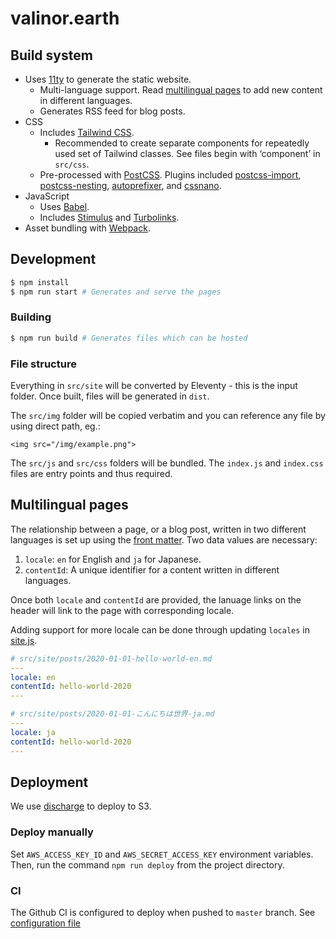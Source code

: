 # valinor.earth

## Build system

- Uses [11ty](https://www.11ty.dev/docs/) to generate the static website.
  - Multi-language support. Read [multilingual pages](#multilingual-pages) to add new content in different languages.
  - Generates RSS feed for blog posts.
- CSS
  - Includes [Tailwind CSS](https://tailwindcss.com).
    - Recommended to create separate components for repeatedly used set of Tailwind classes. See files begin with ‘component’ in `src/css`.
  - Pre-processed with [PostCSS](https://postcss.org). Plugins included [postcss-import](https://github.com/postcss/postcss-import#readme), [postcss-nesting](https://github.com/jonathantneal/postcss-nesting#readme), [autoprefixer](https://github.com/postcss/autoprefixer#readme), and [cssnano](https://github.com/cssnano/cssnano).
- JavaScript
  - Uses [Babel](https://babeljs.io).
  - Includes [Stimulus](https://stimulusjs.org) and [Turbolinks](https://github.com/turbolinks/turbolinks).
- Asset bundling with [Webpack](https://webpack.js.org).

## Development

```bash
$ npm install
$ npm run start # Generates and serve the pages
```

### Building

```bash
$ npm run build # Generates files which can be hosted
```

### File structure

Everything in `src/site` will be converted by Eleventy - this is the input folder. Once built, files will be generated in `dist`.

The `src/img` folder will be copied verbatim and you can reference any file by using direct path, eg.:

```
<img src="/img/example.png">
```

The `src/js` and `src/css` folders will be bundled. The `index.js` and `index.css` files are entry points and thus required.

## Multilingual pages

The relationship between a page, or a blog post, written in two different languages is set up using the [front matter](https://www.11ty.dev/docs/data-frontmatter/). Two data values are necessary:

1. `locale`: `en` for English and `ja` for Japanese.
2. `contentId`: A unique identifier for a content written in different languages.

Once both `locale` and `contentId` are provided, the lanuage links on the header will link to the page with corresponding locale.

Adding support for more locale can be done through updating `locales` in [site.js](src/site/_data/site.js).

```yaml
# src/site/posts/2020-01-01-hello-world-en.md
---
locale: en
contentId: hello-world-2020
---

```

```yaml
# src/site/posts/2020-01-01-こんにちは世界-ja.md
---
locale: ja
contentId: hello-world-2020
---

```

## Deployment

We use [discharge](https://github.com/brandonweiss/discharge) to deploy to S3.

### Deploy manually

Set `AWS_ACCESS_KEY_ID` and `AWS_SECRET_ACCESS_KEY` environment variables. Then, run the command `npm run deploy` from the project directory.

### CI

The Github CI is configured to deploy when pushed to `master` branch. See [configuration file](.github/workflows/deploy.yml)
